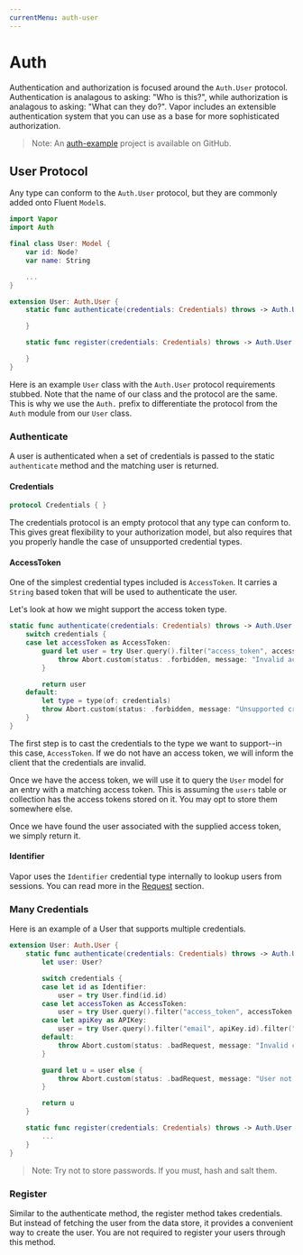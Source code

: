 ```yaml
---
currentMenu: auth-user
---
```


# Auth

Authentication and authorization is focused around the `Auth.User` protocol. Authentication is analagous to asking: "Who is this?", while authorization is analagous to asking: "What can they do?". Vapor includes an extensible authentication system that you can use as a base for more sophisticated authorization.

> Note: An [auth-example](https://github.com/vapor/auth-example) project is available on GitHub.

## User Protocol

Any type can conform to the `Auth.User` protocol, but they are commonly added onto Fluent `Model`s.

```swift
import Vapor
import Auth

final class User: Model {
    var id: Node?
    var name: String

	...
}

extension User: Auth.User {
    static func authenticate(credentials: Credentials) throws -> Auth.User {

    }

    static func register(credentials: Credentials) throws -> Auth.User {

    }
}
```

Here is an example `User` class with the `Auth.User` protocol requirements stubbed. Note that the name of our class and the protocol are the same. This is why we use the `Auth.` prefix to differentiate the protocol from the `Auth` module from our `User` class.

### Authenticate

A user is authenticated when a set of credentials is passed to the static `authenticate` method and the matching user is returned.

#### Credentials

```swift
protocol Credentials { }
```

The credentials protocol is an empty protocol that any type can conform to. This gives great flexibility to your authorization model, but also requires that you properly handle the case of unsupported credential types.

#### AccessToken

One of the simplest credential types included is `AccessToken`. It carries a `String` based token that will be used to authenticate the user.

Let's look at how we might support the access token type.

```swift
static func authenticate(credentials: Credentials) throws -> Auth.User {
	switch credentials {
	case let accessToken as AccessToken:
		guard let user = try User.query().filter("access_token", accessToken.string).first() else {
			throw Abort.custom(status: .forbidden, message: "Invalid access token.")	
		}

		return user
	default:
		let type = type(of: credentials)
		throw Abort.custom(status: .forbidden, message: "Unsupported credential type: \(type).")
	}
}
```

The first step is to cast the credentials to the type we want to support--in this case, `AccessToken`. If we do not have an access token, we will inform the client that the credentials are invalid.

Once we have the access token, we will use it to query the `User` model for an entry with a matching access token. This is assuming the `users` table or collection has the access tokens stored on it. You may opt to store them somewhere else.

Once we have found the user associated with the supplied access token, we simply return it.

#### Identifier

Vapor uses the `Identifier` credential type internally to lookup users from sessions. You can read more in the [Request](request.md) section.

### Many Credentials

Here is an example of a User that supports multiple credentials.

```swift
extension User: Auth.User {
    static func authenticate(credentials: Credentials) throws -> Auth.User {
        let user: User?

        switch credentials {
        case let id as Identifier:
            user = try User.find(id.id)
        case let accessToken as AccessToken:
            user = try User.query().filter("access_token", accessToken.string).first()
        case let apiKey as APIKey:
            user = try User.query().filter("email", apiKey.id).filter("password", apiKey.secret).first()
        default:
            throw Abort.custom(status: .badRequest, message: "Invalid credentials.")
        }

        guard let u = user else {
            throw Abort.custom(status: .badRequest, message: "User not found.")
        }

        return u
    }

    static func register(credentials: Credentials) throws -> Auth.User {
		...
    }
}
```

> Note: Try not to store passwords. If you must, hash and salt them.

### Register

Similar to the authenticate method, the register method takes credentials. But instead of fetching the user from the data store, it provides a convenient way to create the user. You are not required to register your users through this method.
